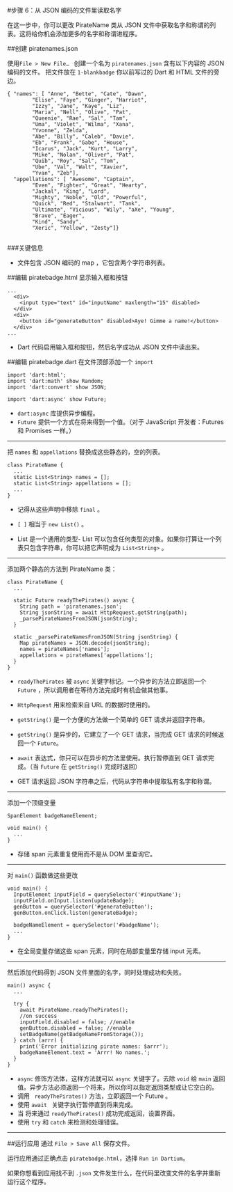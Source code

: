 #步骤 6：从 JSON 编码的文件里读取名字

在这一步中，你可以更改 PirateName 类从 JSON 文件中获取名字和称谓的列表。这将给你机会添加更多的名字和称谓进程序。 

##创建 piratenames.json  
 
使用`File > New File… ` 创建一个名为 `piratenames.json` 含有以下内容的 JSON 编码的文件。
把文件放在 `1-blankbadge` 你以前写过的 Dart 和 HTML 文件的旁边。

```
{ "names": [ "Anne", "Bette", "Cate", "Dawn",
        "Elise", "Faye", "Ginger", "Harriot",
        "Izzy", "Jane", "Kaye", "Liz",
        "Maria", "Nell", "Olive", "Pat",
        "Queenie", "Rae", "Sal", "Tam",
        "Uma", "Violet", "Wilma", "Xana",
        "Yvonne", "Zelda",
        "Abe", "Billy", "Caleb", "Davie",
        "Eb", "Frank", "Gabe", "House",
        "Icarus", "Jack", "Kurt", "Larry",
        "Mike", "Nolan", "Oliver", "Pat",
        "Quib", "Roy", "Sal", "Tom",
        "Ube", "Val", "Walt", "Xavier",
        "Yvan", "Zeb"],
  "appellations": [ "Awesome", "Captain",
        "Even", "Fighter", "Great", "Hearty",
        "Jackal", "King", "Lord",
        "Mighty", "Noble", "Old", "Powerful",
        "Quick", "Red", "Stalwart", "Tank",
        "Ultimate", "Vicious", "Wily", "aXe", "Young",
        "Brave", "Eager",
        "Kind", "Sandy",
        "Xeric", "Yellow", "Zesty"]}
        
```

###关键信息

- 文件包含 JSON 编码的 map ，它包含两个字符串列表。

##编辑 piratebadge.html
显示输入框和按钮

```
...
  <div>
    <input type="text" id="inputName" maxlength="15" disabled>
  </div>
  <div>
    <button id="generateButton" disabled>Aye! Gimme a name!</button>
  </div>
...

```
- Dart 代码启用输入框和按钮，然后名字成功从 JSON 文件中读出来。

##编辑 piratebadge.dart
在文件顶部添加一个 `import`  

```
import 'dart:html';
import 'dart:math' show Random;
import 'dart:convert' show JSON;

import 'dart:async' show Future;

```  

- `dart:async` 库提供异步编程。
-  `Future` 提供一个方式在将来得到一个值。（对于 JavaScript 开发者：Futures 和 Promises 一样。）

---
把 `names` 和 `appellations` 替换成这些静态的，空的列表。

```
class PirateName {
  ...
  static List<String> names = [];
  static List<String> appellations = [];
  ...
}
```
- 记得从这些声明中移除 `final` 。 

- `[ ]` 相当于 `new List()` 。  

- List 是一个通用的类型- List 可以包含任何类型的对象。如果你打算让一个列表只包含字符串，你可以把它声明成为 `List<String>` 。
___
添加两个静态的方法到 PirateName 类：

```
class PirateName {
  ...

  static Future readyThePirates() async {
    String path = 'piratenames.json';
    String jsonString = await HttpRequest.getString(path);
    _parsePirateNamesFromJSON(jsonString);
  }
  
  static _parsePirateNamesFromJSON(String jsonString) {
    Map pirateNames = JSON.decode(jsonString);
    names = pirateNames['names'];
    appellations = pirateNames['appellations'];
  }
}
```  
- `readyThePirates` 被 `async` 关键字标记。一个异步的方法立即返回一个 `Future` ，所以调用者在等待方法完成时有机会做其他事。

- `HttpRequest` 用来检索来自 URL 的数据时使用的。

-  `getString()` 是一个方便的方法做一个简单的 GET 请求并返回字符串。

-  `getString()` 是异步的，它建立了一个 GET 请求，当完成 GET 请求的时候返回一个 `Future`。

-  `await` 表达式，你只可以在异步的方法里使用。执行暂停直到 GET 请求完成。（当 `Future` 在 `getString()` 完成时返回）
- GET 请求返回 JSON 字符串之后，代码从字符串中提取私有名字和称谓。

---
添加一个顶级变量

```
SpanElement badgeNameElement;

void main() {
  ...
}
```
- 存储  span 元素重复使用而不是从 DOM 里查询它。
___ 

对 `main()` 函数做这些更改

```
void main() {
  InputElement inputField = querySelector('#inputName');
  inputField.onInput.listen(updateBadge);
  genButton = querySelector('#generateButton');
  genButton.onClick.listen(generateBadge);
  
  badgeNameElement = querySelector('#badgeName');
  ...
}
```
- 在全局变量存储这些 span 元素，同时在局部变量里存储 input 元素。

___
然后添加代码得到 JSON 文件里面的名字，同时处理成功和失败。

```
main() async {
  ...
  
  try {
    await PirateName.readyThePirates();
    //on success
    inputField.disabled = false; //enable
    genButton.disabled = false; //enable
    setBadgeName(getBadgeNameFromStorage());
  } catch (arrr) {
    print('Error initializing pirate names: $arrr');
    badgeNameElement.text = 'Arrr! No names.';
  }
}
```

- `async` 修饰方法体，这样方法就可以 `async` 关键字了。去除 `void` 给 `main` 返回值。异步方法必须返回一个将来，所以你可以指定返回类型或让它空白的。
- 调用 ` readyThePirates()` 方法，立即返回一个 Future 。
- 使用 `await ` 关键字执行暂停直到将来完成。
- 当 将来通过 `readyThePirates()` 成功完成返回，设置界面。
- 使用 `try` 和 `catch` 来检测和处理错误。
___

##运行应用
通过 `File > Save All` 保存文件。

运行应用通过正确点击 `piratebadge.html`，选择 `Run in Dartium`。

如果你想看到应用找不到 `.json` 文件发生什么，在代码里改变文件的名字并重新运行这个程序。

